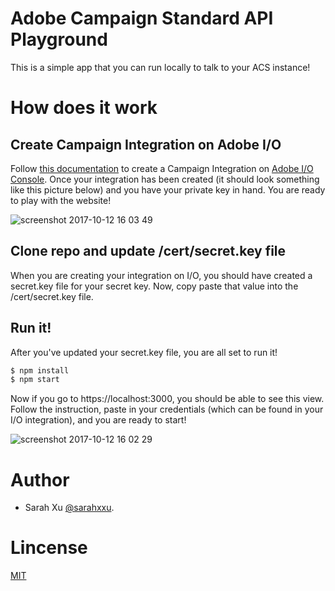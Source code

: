 # Adobe Campaign Standard API Playground
  This is a simple app that you can run locally to talk to your ACS instance!

# How does it work

## Create Campaign Integration on Adobe I/O
  Follow [this documentation](https://docs.campaign.adobe.com/doc/standard/en/api/ACS_API.html#adobeio-configuration) to create a Campaign Integration on [Adobe I/O Console](https://console.adobe.io/integrations). Once your integration has been created (it should look something like this picture below) and you have your private key in hand. You are ready to play with the website!
  
  ![screenshot 2017-10-12 16 03 49](https://user-images.githubusercontent.com/7494850/31523228-1d64a7b8-af67-11e7-9c0d-b5fa6e228b6a.png)
  
## Clone repo and update /cert/secret.key file
  When you are creating your integration on I/O, you should have created a secret.key file for your secret key. Now, copy paste that value into the /cert/secret.key file.

## Run it!
  After you've updated your secret.key file, you are all set to run it!
  ```sh
  $ npm install
  $ npm start
  ```
  Now if you go to https://localhost:3000, you should be able to see this view. Follow the instruction, paste in your credentials (which can be found in your I/O integration), and you are ready to start!

 ![screenshot 2017-10-12 16 02 29](https://user-images.githubusercontent.com/7494850/31523179-d91b0836-af66-11e7-93a9-0a67da85e9d9.png)

# Author
- Sarah Xu [@sarahxxu](https://github.com/sarahxxu).

# Lincense
[MIT](LICENSE)
